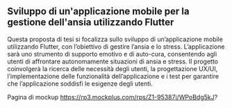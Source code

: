 <h2>Sviluppo di un'applicazione mobile per la gestione dell'ansia utilizzando Flutter</h2>
<h>Questa proposta di tesi si focalizza sullo sviluppo di un’applicazione mobile utilizzando Flutter, con l’obiettivo di gestire l’ansia e lo stress. L’applicazione sarà uno strumento di supporto emotivo e di auto-cura, consentendo agli utenti di affrontare autonomamente situazioni di ansia e stress.
Il progetto coinvolgerà la ricerca delle necessità degli utenti, la progettazione UX/UI, l’implementazione delle funzionalità dell’applicazione e i test per garantire che l’applicazione soddisfi le esigenze degli utenti.
</h>

<h>Pagina di mockup https://rp3.mockplus.com/rps/Z1-95387i/WPoBdg5kJ? </h>
